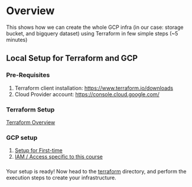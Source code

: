 # Overview 
This shows how we can create the whole GCP infra (in our case: storage bucket, and bigquery dataset) using Terraform in few simple steps (~5 minutes)

## Local Setup for Terraform and GCP

### Pre-Requisites
1. Terraform client installation: https://www.terraform.io/downloads
2. Cloud Provider account: https://console.cloud.google.com/ 

### Terraform Setup
[Terraform Overview](terraform_overview.md)

### GCP setup
1. [Setup for First-time](gcp_overview.md#initial-setup)
2. [IAM / Access specific to this course](gcp_overview.md#setup-for-access)

###
Your setup is ready!
Now head to the [terraform](terraform) directory, and perform the execution steps to create your infrastructure.
